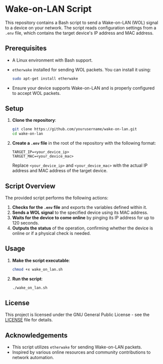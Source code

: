# Wake-on-LAN Script

This repository contains a Bash script to send a Wake-on-LAN (WOL) signal to a device on your network. The script reads configuration settings from a `.env` file, which contains the target device's IP address and MAC address.

## Prerequisites

- A Linux environment with Bash support.
- `etherwake` installed for sending WOL packets. You can install it using:

  ```bash
  sudo apt-get install etherwake
  ```

- Ensure your device supports Wake-on-LAN and is properly configured to accept WOL packets.

## Setup

1. **Clone the repository**:

   ```bash
   git clone https://github.com/yourusername/wake-on-lan.git
   cd wake-on-lan
   ```

2. **Create a `.env` file** in the root of the repository with the following format:

   ```dotenv
   TARGET_IP=<your_device_ip>
   TARGET_MAC=<your_device_mac>
   ```

   Replace `<your_device_ip>` and `<your_device_mac>` with the actual IP address and MAC address of the target device.

## Script Overview

The provided script performs the following actions:

1. **Checks for the `.env` file** and exports the variables defined within it.
2. **Sends a WOL signal** to the specified device using its MAC address.
3. **Waits for the device to come online** by pinging its IP address for up to 120 seconds.
4. **Outputs the status** of the operation, confirming whether the device is online or if a physical check is needed.

## Usage

1. **Make the script executable**:

   ```bash
   chmod +x wake_on_lan.sh
   ```

2. **Run the script**:

   ```bash
   ./wake_on_lan.sh
   ```

## License

This project is licensed under the GNU General Public License - see the [LICENSE](LICENSE) file for details.

## Acknowledgements

- This script utilizes `etherwake` for sending Wake-on-LAN packets.
- Inspired by various online resources and community contributions to network automation.
